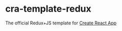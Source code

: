 # cra-template-redux

The official Redux+JS template for [Create React App](https://github.com/facebook/create-react-app)
